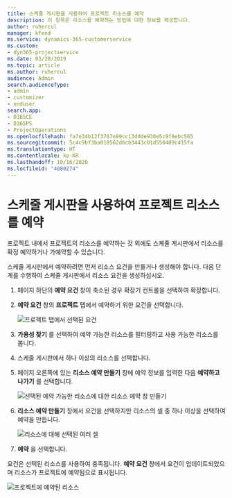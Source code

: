 ```yaml
---
title: 스케줄 게시판을 사용하여 프로젝트 리소스를 예약
description: 이 항목은 리소스를 예약하는 방법에 대한 정보를 제공합니다.
author: ruhercul
manager: kfend
ms.service: dynamics-365-customerservice
ms.custom:
- dyn365-projectservice
ms.date: 03/28/2019
ms.topic: article
ms.author: ruhercul
audience: Admin
search.audienceType:
- admin
- customizer
- enduser
search.app:
- D365CE
- D365PS
- ProjectOperations
ms.openlocfilehash: fa7e34b12f3767e89cc13ddde930e5c9f8ebc565
ms.sourcegitcommit: 5c4c9bf3ba018562d6cb3443c01d550489c415fa
ms.translationtype: HT
ms.contentlocale: ko-KR
ms.lasthandoff: 10/16/2020
ms.locfileid: "4080274"
---
```

# <a name="use-the-schedule-board-to-book-project-resources"></a>스케줄 게시판을 사용하여 프로젝트 리소스를 예약

프로젝트 내에서 프로젝트의 리소스를 예약하는 것 외에도 스케줄 게시판에서 리소스를 확정 예약하거나 가예약할 수 있습니다.

스케줄 게시판에서 예약하려면 먼저 리소스 요건을 만들거나 생성해야 합니다. 다음 단계를 수행하여 스케줄 게시판에서 리소스 요건을 생성하십시오.

1. 페이지 하단의 **예약 요건** 창이 축소된 경우 확장기 컨트롤을 선택하여 확장합니다.
2. **예약 요건** 창의 **프로젝트** 탭에서 예약하기 위한 요건을 선택합니다.

    ![프로젝트 탭에서 선택된 요건](media/Resource-Management-image73.png)

3. **가용성 찾기** 를 선택하여 예약 가능한 리소스를 필터링하고 사용 가능한 리소스를 봅니다. 
4. 스케줄 게시판에서 하나 이상의 리소스를 선택합니다. 
5. 페이지 오른쪽에 있는 **리소스 예약 만들기** 창에 예약 정보를 입력한 다음 **예약하고 나가기** 를 선택합니다.

    ![선택된 예약 가능한 리소스에 대한 리소스 예약 창 만들기](media/Resource-Management-image74.png)

6. **리소스 예약 만들기** 창에서 요건을 선택하지만 리소스의 셀 중 하나 이상을 선택하여 예약을 만듭니다.

    ![리소스에 대해 선택된 여러 셀](media/Resource-Management-image75.png)

7. **예약** 을 선택합니다.

요건은 선택된 리소스를 사용하여 충족됩니다. **예약 요건** 창에서 요건이 업데이트되었으며 리소스가 프로젝트에 예약됨으로 표시됩니다.

![프로젝트에 예약된 리소스](media/Resource-Management-image76.png)
